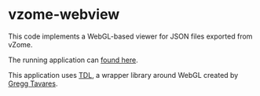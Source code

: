 # vzome-webview

This code implements a WebGL-based viewer for JSON files exported from vZome.

The running application can [found here](https://vorth.github.io/vzome-web/).

This application uses [TDL](https://github.com/greggman/tdl), a wrapper library around WebGL
created by [Gregg Tavares](https://games.greggman.com/game/about/).

